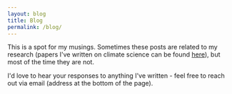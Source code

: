 ```yaml
---
layout: blog
title: Blog
permalink: /blog/
---
```


This is a spot for my musings. Sometimes these posts are related to my research (papers I've written on climate science can be found [here](/publications.md)), but most of the time they are not. 

I'd love to hear your responses to anything I've written - feel free to reach out via email (address at the bottom of the page).
